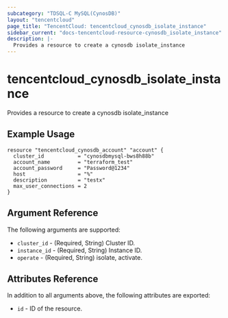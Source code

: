 ```yaml
---
subcategory: "TDSQL-C MySQL(CynosDB)"
layout: "tencentcloud"
page_title: "TencentCloud: tencentcloud_cynosdb_isolate_instance"
sidebar_current: "docs-tencentcloud-resource-cynosdb_isolate_instance"
description: |-
  Provides a resource to create a cynosdb isolate_instance
---
```


# tencentcloud_cynosdb_isolate_instance

Provides a resource to create a cynosdb isolate_instance

## Example Usage

```hcl
resource "tencentcloud_cynosdb_account" "account" {
  cluster_id           = "cynosdbmysql-bws8h88b"
  account_name         = "terraform_test"
  account_password     = "Password@1234"
  host                 = "%"
  description          = "testx"
  max_user_connections = 2
}
```

## Argument Reference

The following arguments are supported:

* `cluster_id` - (Required, String) Cluster ID.
* `instance_id` - (Required, String) Instance ID.
* `operate` - (Required, String) isolate, activate.

## Attributes Reference

In addition to all arguments above, the following attributes are exported:

* `id` - ID of the resource.




